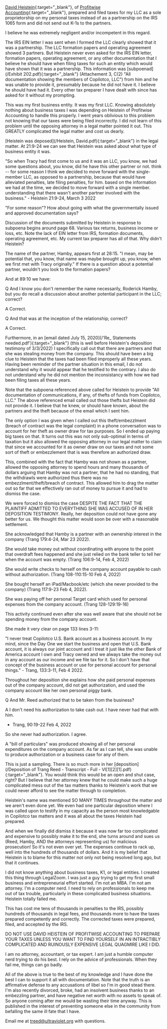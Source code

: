 [David Heistein](https://www.linkedin.com/in/daveheistein/){:target="_blank"}, of [Profitwise Accounting](https://www.profitwiseaccounting.com/){:target="_blank"}, prepared and filed taxes for my LLC
as a sole proprietorship on my personal taxes instead of as a partnership on
the IRS 1065 form and did not send out K-1s to the partners.

I believe he was extremely negligent and/or incompetent in this regard.

The IRS EIN letter I was sent when I formed the LLC clearly showed that it was
a partnership. The LLC formation papers and operating agreement showed 3
partners. But Heistein never even asked for the IRS EIN letter, formation
papers, operating agreement, or any other documentation that I believe he
should have when filing taxes for such an entity which would have shown that it
was a partnership. This information was [subpoenad](/Exhibit 202.pdf){:target="_blank"} (Attachement 3, C(2) "All documentation showing the members of Copilotco, LLC") from him and he was unable to
provide it, presumably because he did not have it.  I believe he should have
had it. Every other tax preparer I have dealt with since has asked for it
without my prompting.

This was my first business entity. It was my first LLC. Knowing absolutely
nothing about business taxes I was depending on Heistein of Profitwise
Accounting to handle this properly. I went years oblivious to this problem not
knowing that our taxes were being filed incorrectly. I did not learn of this
problem until the opposing attorney in a legal matter pointed it out. This
GREATLY complicated the legal matter and cost us dearly.

[Heistein was deposed](/Heistein, David.pdf){:target="_blank"} in the legal matter. At 21:9-24 we can see that Heistein
was asked about what type of business entity it was.

"So when Tracy had first come to us and it was an LLC, you know, we had some
questions about, you know, did he have this other partner or not.  think -- for
some reason I think we decided to move forward with the single-member LLC, as
opposed to a partnership, because that would have alleviated penalties, late
filing penalties, for him.  based on the information we had at the time, we
decided to move forward with a single member.  understanding that there wasn't
another partner involved with the business." - Heistein 21:9-24, March 3 2022

"For some reason"? How about going with what the governmentally issued and
approved documentation says?

Discussion of the documents submitted by Heistein in response to subpoena
begins around page 68. Various tax returns, business income or loss, etc. Note
the lack of EIN letter from IRS, formation documents, operating agreement, etc.
My current tax preparer has all of that. Why didn't Heistein?

The name of the partner, Hamby, appears first at 28:15. "I mean, may be
potential that, you know, that name was maybe brought up, you know, when we
first met with Tracy originally." If there is a question about a potential
partner, wouldn't you look to the formation papers?

And at 89:10 we have:

Q And I know you don't remember the name necessarily, Roderick Hamby, but you
do recall a discussion about another potential participant in the LLC; correct?

A Correct.

Q And that was at the inception of the relationship; correct?

A Correct.

Furthermore, in an [email dated July 15, 2020](/'Re_ Statements needed.pdf'){:target="_blank"}  (this is well before Heistein's deposition testimony of 3/3/2022)
I specifically call out that there are partners and that she was stealing money
from the company. This should have been a big clue to Heistein that the taxes
had been filed improperly all these years. Having been reminder of the partner
situation in this email, I do not understand why it would appear that he
testified to the contrary. I also do not understand why he did not mention the
inconsistancy with how we had been filing taxes all these years.

Note that the subpoena referenced above called for Heistein to provide "All
documentation of communications, if any, of thefts of funds from Copilotco,
LLC." The above referenced email called out those thefts but Heistein did not
provide it. I believe that he knew, or should have known, about the partners
and the theft because of the email which I sent him.

The only option I was given when I called out this theft/embezzlment (breach of
contract was the legal complaint) in a phone conversation was to account for
her theft as owner draw for tax purposes. So I ended up paying big taxes on
that. It turns out this was not only sub-optimal in terms of taxation but it
also allowed the opposing attorney in our legal matter to claim that since we
accounted for it as owner draw on our taxes and not some sort of theft or
embezzlement that is was therefore an authorized draw.

This, combined with the fact that Hamby was not shown as a partner, allowed the
opposing attorney to spend hours and many thousands of dollars arguing that
Hamby was not a partner, that he had no standing, that the withdrawls were
authorized thus there was no embezzlment/theft/breach of contract. This allowed
him to drag the matter out so far that we effectively ran out of money to
pursue it and had to dismiss the case.

We were forced to dismiss the case DESPITE THE FACT THAT THE PLAINTIFF ADMITTED
TO EVERYTHING SHE WAS ACCUSED OF IN HER DEPOSITION TESTIMONY. Really, her
deposition could not have gone any better for us. We thought this matter would
soon be over with a reasonable settlement.  

She acknowledged that Hamby is a partner with an ownership interest in the
company (Trang 179:4-24, Mar 23 2022).

She would take money out without coordinating with anyone to the point that
overdraft fees happened and she just relied on the bank teller to tell her when
the account was empty. (Trang 106:9-14, Feb 4, 2022)

She would write checks to herself on the company account payable to cash
without authorization. (Trang 108-110:15-10 Feb 4, 2022)

She bought herself an iPad/Macbook/etc (which she never provided to the company) (Trang 117:9-23 Feb 4, 2022).

She was paying off her personal Target card which used for personal expenses from the company account. (Trang 128-129:19-16)

This activity continued even after she was well aware that she should not be spending money from the company account.

She made it very clear on page 133 lines 3-11:

"I never treat Copilotco U.S. Bank account as a business account. In my mind, since the Day One we start the business and open that U.S. Bank account, it is always our joint account and I treat it just like the other Bank of America account I own and Tracy owned and we always take the money out in any account as our income and we file tax for it.  So I don't have that concept of the business account or use for personal account for personal things." - Trang, 133:3-11, Feb 4 2022.

Throughout her deposition she explains how she paid personal expenses out of the company account, did not get authorization, and used the company account like her own personal piggy bank.

Q And Mr. Reed authorized that to be taken from the business?

A I don't need his authorization to take cash out. I have never had that with him.

- Trang, 90:19-22 Feb 4, 2022

So she never had authorization. I agree. 

A "bill of particulars" was produced showing all of her personal expenditures
on the company account. As far as I can tell, she was unable to produce
authorization or a business case for any of them.

This is just a sampling. There is so much more in her [deposition](/Deposition of Trang Reed - Transcript - Full - VI[1][2][1].pdf){:target="_blank"}. You would
think this would be an open and shut case, right? But I believe that her
attorney knew that he could make such a huge complicated mess out of the tax
matters thanks to Heistein's work that we could never afford to see the matter
through to completion. 

Heistein's name was mentioned SO MANY TIMES throughout the matter and we aren't
even done yet. We even had one particular deposition where I was called upon to
testify in my capacity as the person most knowledgable in Copilotco tax matters
and it was all about the taxes Heistein had prepared.

And when we finally did dismiss it because it was now far too complicated and
expensive to possibly make it to the end, she turns around and sues us (Reed,
Hamby, AND the attorneys representing us) for malicious prosecution! So it's
not even over yet. The expenses continue to rack up, well into the hundreds of
thousands of dollars.  And it is my belief that Heistein is to blame for this
matter not only not being resolved long ago, but that it continues.

I did not know anything about business taxes, K1, or legal entities. I created
this thing through LegalZoom. I was just a guy trying to get my first small
business and entrepreneurial effort started. I'm not an MBA. I'm not am
attorney. I'm a computer nerd. I need to rely on professionals to keep me out
of tax trouble, particularly in these complicated business situations. Heistein
totally failed me.

This has cost me tens of thousands in penalties to the IRS, possibly hundreds
of thousands in legal fees, and thousands more to have the taxes prepared
competently and correctly. The corrected taxes were prepared, filed, and
accepted by the IRS.

DO NOT USE DAVID HEISTEIN OF PROFITWISE ACCOUNTING TO PREPARE YOUR TAXES UNLESS
YOU WANT TO FIND YOURSELF IN AN INTRACTIBLY COMPLICATED AND RUINOUSLY EXPENSIVE
LEGAL QUAGMIRE LIKE I DID.

I am no attorney, accountant, or tax expert. I am just a humble computer nerd
trying to do his best. I rely on the advice of professionals. When they fail
me, things can go badly.

All of the above is true to the best of my knowledge and I have done the best I
can to support it all with documentation. Note that the truth is an affirmative
defense to any accusations of libel so I'm in good stead there. I'm also
recently divorced, broke, had an insolvent business thanks to an embezzling
partner, and have negative net worth with no assets to speak of. So anyone
coming after me would be wasting their time anyway. This is published in the
interest of preventing someone else in the community from befalling the same
ill fate that I have.

Email me at treed@ultraviolet.org with questions.
